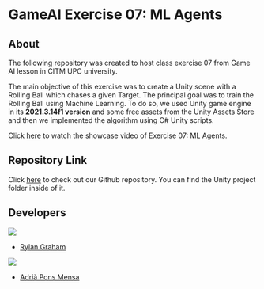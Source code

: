 # GameAI Exercise 07: ML Agents
## About
The following repository was created to host class exercise 07 from Game AI lesson in CITM UPC university.

The main objective of this exercise was to create a Unity scene with a Rolling Ball which chases a given Target. The principal goal was to train the Rolling Ball using Machine Learning. To do so, we used Unity game engine in its **2021.3.14f1 version** and some free assets from the Unity Assets Store and then we implemented the algorithm using C# Unity scripts.

Click [here]([https://youtu.be/cX61BJU59SE](https://youtu.be/rESgIVpOk2U)) to watch the showcase video of Exercise 07: ML Agents.


## Repository Link
Click [here](https://github.com/AdriaPm/GameAI_ML-Agents) to check out our Github repository. You can find the Unity project folder inside of it.


## Developers
![](https://raw.githubusercontent.com/Historn/PinBall_Game/master/TeamPhotos/rylangraham.jpg)
 - [Rylan Graham](https://github.com/RylanJGraham)

 ![](https://raw.githubusercontent.com/Historn/PinBall_Game/master/TeamPhotos/adriapons.jpg)
 - [Adrià Pons Mensa](https://github.com/AdriaPm)
